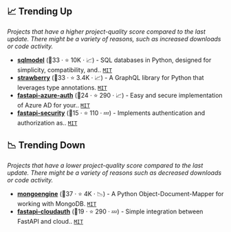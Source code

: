 ## 📈 Trending Up

_Projects that have a higher project-quality score compared to the last update. There might be a variety of reasons, such as increased downloads or code activity._

- <b><a href="https://github.com/tiangolo/sqlmodel">sqlmodel</a></b> (🥇33 ·  ⭐ 10K · 📈) - SQL databases in Python, designed for simplicity, compatibility, and.. <code><a href="http://bit.ly/34MBwT8">MIT</a></code>
- <b><a href="https://github.com/strawberry-graphql/strawberry">strawberry</a></b> (🥉33 ·  ⭐ 3.4K · 📈) - A GraphQL library for Python that leverages type annotations. <code><a href="http://bit.ly/34MBwT8">MIT</a></code>
- <b><a href="https://github.com/Intility/fastapi-azure-auth">fastapi-azure-auth</a></b> (🥈24 ·  ⭐ 290 · 📈) - Easy and secure implementation of Azure AD for your.. <code><a href="http://bit.ly/34MBwT8">MIT</a></code>
- <b><a href="https://github.com/jacobsvante/fastapi-security">fastapi-security</a></b> (🥉15 ·  ⭐ 110 · 💤) - Implements authentication and authorization as.. <code><a href="http://bit.ly/34MBwT8">MIT</a></code>

## 📉 Trending Down

_Projects that have a lower project-quality score compared to the last update. There might be a variety of reasons such as decreased downloads or code activity._

- <b><a href="https://github.com/MongoEngine/mongoengine">mongoengine</a></b> (🥇37 ·  ⭐ 4K · 📉) - A Python Object-Document-Mapper for working with MongoDB. <code><a href="http://bit.ly/34MBwT8">MIT</a></code>
- <b><a href="https://github.com/tokusumi/fastapi-cloudauth">fastapi-cloudauth</a></b> (🥉19 ·  ⭐ 290 · 💤) - Simple integration between FastAPI and cloud.. <code><a href="http://bit.ly/34MBwT8">MIT</a></code>

